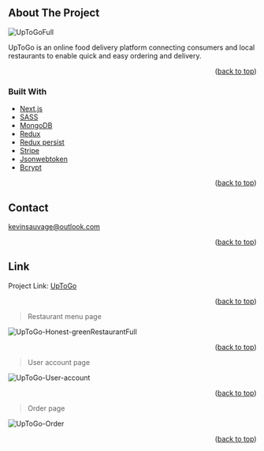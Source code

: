 <div id="top"></div>

## About The Project

![UpToGoFull](https://user-images.githubusercontent.com/64160579/163608390-aaa426d6-e77c-4d07-b580-87a0bd9d496b.png)

UpToGo is an online food delivery platform connecting consumers and local restaurants to enable quick and easy ordering and delivery.

<p align="right">(<a href="#top">back to top</a>)</p>

### Built With

* [Next.js](https://nextjs.org/)
* [SASS](https://sass-lang.com/)
* [MongoDB](https://www.mongodb.com/)
* [Redux](https://redux.js.org/)
* [Redux persist](https://github.com/rt2zz/redux-persist)
* [Stripe](https://stripe.com/)
* [Jsonwebtoken](https://github.com/auth0/node-jsonwebtoken#readme)
* [Bcrypt](https://github.com/kelektiv/node.bcrypt.js#readme)

<p align="right">(<a href="#top">back to top</a>)</p>

<!-- CONTACT -->
## Contact

kevinsauvage@outlook.com

<p align="right">(<a href="#top">back to top</a>)</p>

## Link

Project Link: [UpToGo](https://uptogo.vercel.app/)

<p align="right">(<a href="#top">back to top</a>)</p>

> Restaurant menu page

![UpToGo-Honest-greenRestaurantFull](https://user-images.githubusercontent.com/64160579/163609105-704844e2-10e9-4fa5-a886-c44f25038ac7.png)

<p align="right">(<a href="#top">back to top</a>)</p>

> User account page

![UpToGo-User-account](https://user-images.githubusercontent.com/64160579/163609245-82f1ab08-1814-4dd4-a2cc-d87dc3d73762.png)

<p align="right">(<a href="#top">back to top</a>)</p>

> Order page

![UpToGo-Order](https://user-images.githubusercontent.com/64160579/163609671-4d2494b7-27a8-4487-97a0-bb80755a0724.png)

<p align="right">(<a href="#top">back to top</a>)</p>







